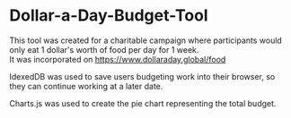 # Dollar-a-Day-Budget-Tool
This tool was created for a charitable campaign where participants would only eat 1 dollar's worth of food per day for 1 week.  
It was incorporated on https://www.dollaraday.global/food

IdexedDB was used to save users budgeting work into their browser, so they can continue working at a later date. 

Charts.js was used to create the pie chart representing the total budget. 





